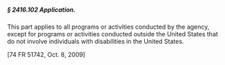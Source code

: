 ##### § 2416.102 Application. #####

This part applies to all programs or activities conducted by the agency, except for programs or activities conducted outside the United States that do not involve individuals with disabilities in the United States.

[74 FR 51742, Oct. 8, 2009]